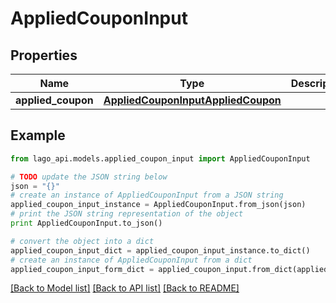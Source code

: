 # AppliedCouponInput


## Properties

Name | Type | Description | Notes
------------ | ------------- | ------------- | -------------
**applied_coupon** | [**AppliedCouponInputAppliedCoupon**](AppliedCouponInputAppliedCoupon.md) |  | 

## Example

```python
from lago_api.models.applied_coupon_input import AppliedCouponInput

# TODO update the JSON string below
json = "{}"
# create an instance of AppliedCouponInput from a JSON string
applied_coupon_input_instance = AppliedCouponInput.from_json(json)
# print the JSON string representation of the object
print AppliedCouponInput.to_json()

# convert the object into a dict
applied_coupon_input_dict = applied_coupon_input_instance.to_dict()
# create an instance of AppliedCouponInput from a dict
applied_coupon_input_form_dict = applied_coupon_input.from_dict(applied_coupon_input_dict)
```
[[Back to Model list]](../README.md#documentation-for-models) [[Back to API list]](../README.md#documentation-for-api-endpoints) [[Back to README]](../README.md)


